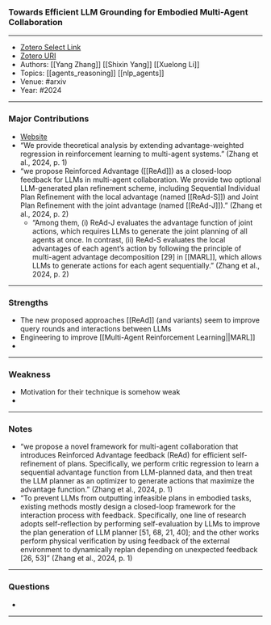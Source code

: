 ### Towards Efficient LLM Grounding for Embodied Multi-Agent Collaboration
---
- [Zotero Select Link](zotero://select/groups/5566776/items/4IQEWLHR)
- [Zotero URI](https://www.zotero.org/groups/5566776/items/4IQEWLHR)
- Authors: [[Yang Zhang]] [[Shixin Yang]] [[Xuelong Li]] 
- Topics: [[agents_reasoning]] [[nlp_agents]]
- Venue: #arxiv
- Year: #2024

---
### Major Contributions
- [Website](https://read-llm.github.io/#)
- “We provide theoretical analysis by extending advantage-weighted regression in reinforcement learning to multi-agent systems.” (Zhang et al., 2024, p. 1)
- “we propose Reinforced Advantage ([[ReAd]]) as a closed-loop feedback for LLMs in multi-agent collaboration. We provide two optional LLM-generated plan refinement scheme, including Sequential Individual Plan Refinement with the local advantage (named [[ReAd-S]]) and Joint Plan Refinement with the joint advantage (named [[ReAd-J]]).” (Zhang et al., 2024, p. 2)
	- “Among them, (i) ReAd-J evaluates the advantage function of joint actions, which requires LLMs to generate the joint planning of all agents at once. In contrast, (ii) ReAd-S evaluates the local advantages of each agent’s action by following the principle of multi-agent advantage decomposition [29] in [[MARL]], which allows LLMs to generate actions for each agent sequentially.” (Zhang et al., 2024, p. 2)
---
### Strengths
- The new proposed approaches [[ReAd]] (and variants) seem to improve query rounds and interactions between LLMs
- Engineering to improve [[Multi-Agent Reinforcement Learning||MARL]]
- 
---
### Weakness
- Motivation for their technique is somehow weak
- 
---
### Notes
- “we propose a novel framework for multi-agent collaboration that introduces Reinforced Advantage feedback (ReAd) for efficient self-refinement of plans. Specifically, we perform critic regression to learn a sequential advantage function from LLM-planned data, and then treat the LLM planner as an optimizer to generate actions that maximize the advantage function.” (Zhang et al., 2024, p. 1)
- “To prevent LLMs from outputting infeasible plans in embodied tasks, existing methods mostly design a closed-loop framework for the interaction process with feedback. Specifically, one line of research adopts self-reflection by performing self-evaluation by LLMs to improve the plan generation of LLM planner [51, 68, 21, 40]; and the other works perform physical verification by using feedback of the external environment to dynamically replan depending on unexpected feedback [26, 53]” (Zhang et al., 2024, p. 1)
---
### Questions
- 
---
